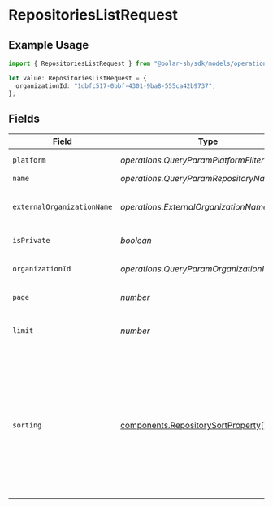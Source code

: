 # RepositoriesListRequest

## Example Usage

```typescript
import { RepositoriesListRequest } from "@polar-sh/sdk/models/operations/repositorieslist.js";

let value: RepositoriesListRequest = {
  organizationId: "1dbfc517-0bbf-4301-9ba8-555ca42b9737",
};
```

## Fields

| Field                                                                                                                                                                   | Type                                                                                                                                                                    | Required                                                                                                                                                                | Description                                                                                                                                                             |
| ----------------------------------------------------------------------------------------------------------------------------------------------------------------------- | ----------------------------------------------------------------------------------------------------------------------------------------------------------------------- | ----------------------------------------------------------------------------------------------------------------------------------------------------------------------- | ----------------------------------------------------------------------------------------------------------------------------------------------------------------------- |
| `platform`                                                                                                                                                              | *operations.QueryParamPlatformFilter*                                                                                                                                   | :heavy_minus_sign:                                                                                                                                                      | Filter by platform.                                                                                                                                                     |
| `name`                                                                                                                                                                  | *operations.QueryParamRepositoryNameFilter*                                                                                                                             | :heavy_minus_sign:                                                                                                                                                      | Filter by name.                                                                                                                                                         |
| `externalOrganizationName`                                                                                                                                              | *operations.ExternalOrganizationNameFilter*                                                                                                                             | :heavy_minus_sign:                                                                                                                                                      | Filter by external organization name.                                                                                                                                   |
| `isPrivate`                                                                                                                                                             | *boolean*                                                                                                                                                               | :heavy_minus_sign:                                                                                                                                                      | Filter by private status.                                                                                                                                               |
| `organizationId`                                                                                                                                                        | *operations.QueryParamOrganizationIDFilter*                                                                                                                             | :heavy_minus_sign:                                                                                                                                                      | Filter by organization ID.                                                                                                                                              |
| `page`                                                                                                                                                                  | *number*                                                                                                                                                                | :heavy_minus_sign:                                                                                                                                                      | Page number, defaults to 1.                                                                                                                                             |
| `limit`                                                                                                                                                                 | *number*                                                                                                                                                                | :heavy_minus_sign:                                                                                                                                                      | Size of a page, defaults to 10. Maximum is 100.                                                                                                                         |
| `sorting`                                                                                                                                                               | [components.RepositorySortProperty](../../models/components/repositorysortproperty.md)[]                                                                                | :heavy_minus_sign:                                                                                                                                                      | Sorting criterion. Several criteria can be used simultaneously and will be applied in order. Add a minus sign `-` before the criteria name to sort by descending order. |